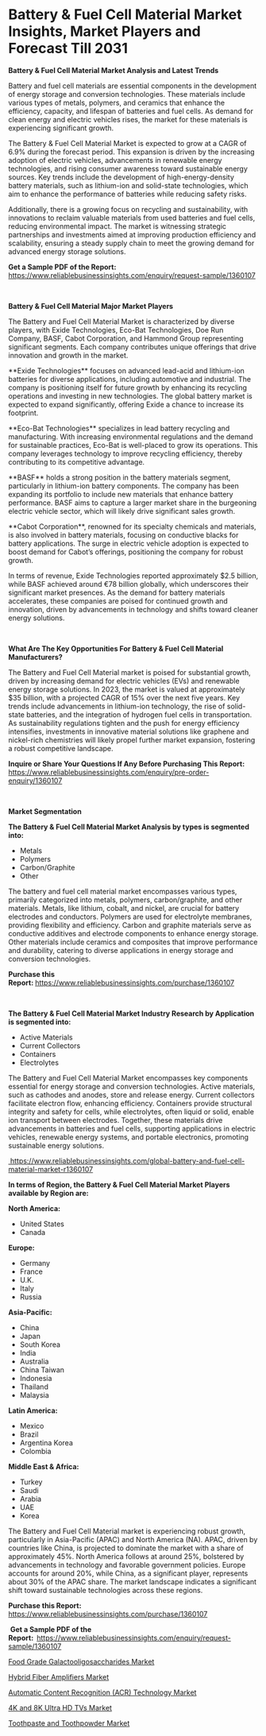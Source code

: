 <p><h1>Battery & Fuel Cell Material Market Insights, Market Players and Forecast Till 2031</h1></p><p><strong>Battery & Fuel Cell Material Market Analysis and Latest Trends</strong></p>
<p><p>Battery and fuel cell materials are essential components in the development of energy storage and conversion technologies. These materials include various types of metals, polymers, and ceramics that enhance the efficiency, capacity, and lifespan of batteries and fuel cells. As demand for clean energy and electric vehicles rises, the market for these materials is experiencing significant growth.</p><p>The Battery & Fuel Cell Material Market is expected to grow at a CAGR of 6.9% during the forecast period. This expansion is driven by the increasing adoption of electric vehicles, advancements in renewable energy technologies, and rising consumer awareness toward sustainable energy sources. Key trends include the development of high-energy-density battery materials, such as lithium-ion and solid-state technologies, which aim to enhance the performance of batteries while reducing safety risks. </p><p>Additionally, there is a growing focus on recycling and sustainability, with innovations to reclaim valuable materials from used batteries and fuel cells, reducing environmental impact. The market is witnessing strategic partnerships and investments aimed at improving production efficiency and scalability, ensuring a steady supply chain to meet the growing demand for advanced energy storage solutions.</p></p>
<p><strong>Get a Sample PDF of the Report:&nbsp;</strong> <a href="https://www.reliablebusinessinsights.com/enquiry/request-sample/1360107?utm_campaign=60&utm_medium=2&utm_source=Github&utm_content=ia&utm_term=11102024&utm_id=battery-fuel-cell-material">https://www.reliablebusinessinsights.com/enquiry/request-sample/1360107</a></p>
<p>&nbsp;</p>
<p><strong>Battery & Fuel Cell Material Major Market Players</strong></p>
<p><p>The Battery and Fuel Cell Material Market is characterized by diverse players, with Exide Technologies, Eco-Bat Technologies, Doe Run Company, BASF, Cabot Corporation, and Hammond Group representing significant segments. Each company contributes unique offerings that drive innovation and growth in the market.</p><p>**Exide Technologies** focuses on advanced lead-acid and lithium-ion batteries for diverse applications, including automotive and industrial. The company is positioning itself for future growth by enhancing its recycling operations and investing in new technologies. The global battery market is expected to expand significantly, offering Exide a chance to increase its footprint.</p><p>**Eco-Bat Technologies** specializes in lead battery recycling and manufacturing. With increasing environmental regulations and the demand for sustainable practices, Eco-Bat is well-placed to grow its operations. This company leverages technology to improve recycling efficiency, thereby contributing to its competitive advantage.</p><p>**BASF** holds a strong position in the battery materials segment, particularly in lithium-ion battery components. The company has been expanding its portfolio to include new materials that enhance battery performance. BASF aims to capture a larger market share in the burgeoning electric vehicle sector, which will likely drive significant sales growth.</p><p>**Cabot Corporation**, renowned for its specialty chemicals and materials, is also involved in battery materials, focusing on conductive blacks for battery applications. The surge in electric vehicle adoption is expected to boost demand for Cabot’s offerings, positioning the company for robust growth.</p><p>In terms of revenue, Exide Technologies reported approximately $2.5 billion, while BASF achieved around €78 billion globally, which underscores their significant market presences. As the demand for battery materials accelerates, these companies are poised for continued growth and innovation, driven by advancements in technology and shifts toward cleaner energy solutions.</p></p>
<p>&nbsp;</p>
<p><strong>What Are The Key Opportunities For Battery & Fuel Cell Material Manufacturers?</strong></p>
<p><p>The Battery and Fuel Cell Material market is poised for substantial growth, driven by increasing demand for electric vehicles (EVs) and renewable energy storage solutions. In 2023, the market is valued at approximately $35 billion, with a projected CAGR of 15% over the next five years. Key trends include advancements in lithium-ion technology, the rise of solid-state batteries, and the integration of hydrogen fuel cells in transportation. As sustainability regulations tighten and the push for energy efficiency intensifies, investments in innovative material solutions like graphene and nickel-rich chemistries will likely propel further market expansion, fostering a robust competitive landscape.</p></p>
<p><strong>Inquire or Share Your Questions If Any Before Purchasing This Report:</strong> <a href="https://www.reliablebusinessinsights.com/enquiry/pre-order-enquiry/1360107?utm_campaign=60&utm_medium=2&utm_source=Github&utm_content=ia&utm_term=11102024&utm_id=battery-fuel-cell-material">https://www.reliablebusinessinsights.com/enquiry/pre-order-enquiry/1360107</a></p>
<p>&nbsp;</p>
<p><strong>Market Segmentation</strong></p>
<p><strong>The Battery & Fuel Cell Material Market Analysis by types is segmented into:</strong></p>
<p><ul><li>Metals</li><li>Polymers</li><li>Carbon/Graphite</li><li>Other</li></ul></p>
<p><p>The battery and fuel cell material market encompasses various types, primarily categorized into metals, polymers, carbon/graphite, and other materials. Metals, like lithium, cobalt, and nickel, are crucial for battery electrodes and conductors. Polymers are used for electrolyte membranes, providing flexibility and efficiency. Carbon and graphite materials serve as conductive additives and electrode components to enhance energy storage. Other materials include ceramics and composites that improve performance and durability, catering to diverse applications in energy storage and conversion technologies.</p></p>
<p><strong>Purchase this Report:&nbsp;</strong><a href="https://www.reliablebusinessinsights.com/purchase/1360107?utm_campaign=60&utm_medium=2&utm_source=Github&utm_content=ia&utm_term=11102024&utm_id=battery-fuel-cell-material">https://www.reliablebusinessinsights.com/purchase/1360107</a></p>
<p>&nbsp;</p>
<p><strong>The Battery & Fuel Cell Material Market Industry Research by Application is segmented into:</strong></p>
<p><ul><li>Active Materials</li><li>Current Collectors</li><li>Containers</li><li>Electrolytes</li></ul></p>
<p><p>The Battery and Fuel Cell Material Market encompasses key components essential for energy storage and conversion technologies. Active materials, such as cathodes and anodes, store and release energy. Current collectors facilitate electron flow, enhancing efficiency. Containers provide structural integrity and safety for cells, while electrolytes, often liquid or solid, enable ion transport between electrodes. Together, these materials drive advancements in batteries and fuel cells, supporting applications in electric vehicles, renewable energy systems, and portable electronics, promoting sustainable energy solutions.</p></p>
<p><a href="https://www.reliablebusinessinsights.com/global-battery-and-fuel-cell-material-market-r1360107?utm_campaign=60&utm_medium=2&utm_source=Github&utm_content=ia&utm_term=11102024&utm_id=battery-fuel-cell-material">&nbsp;https://www.reliablebusinessinsights.com/global-battery-and-fuel-cell-material-market-r1360107</a></p>
<p><strong>In terms of Region, the Battery & Fuel Cell Material Market Players available by Region are:</strong></p>
<p>
    <p> <strong> North America: </strong>
        <ul>
            <li>United States</li>
            <li>Canada</li>
        </ul>
        </p> 
    <p> <strong> Europe: </strong>
        <ul>
            <li>Germany</li>
            <li>France</li>
            <li>U.K.</li>
            <li>Italy</li>
            <li>Russia</li>
        </ul>
        </p> 
    <p> <strong> Asia-Pacific: </strong>
        <ul>
            <li>China</li>
            <li>Japan</li>
            <li>South Korea</li>
            <li>India</li>
            <li>Australia</li>
            <li>China Taiwan</li>
            <li>Indonesia</li>
            <li>Thailand</li>
            <li>Malaysia</li>
        </ul>
        </p> 
    <p> <strong> Latin America: </strong>
        <ul>
            <li>Mexico</li>
            <li>Brazil</li>
            <li>Argentina Korea</li>
            <li>Colombia</li>
        </ul>
        </p> 
    <p> <strong> Middle East & Africa: </strong>
        <ul>
            <li>Turkey</li>
            <li>Saudi</li>
            <li>Arabia</li>
            <li>UAE</li>
            <li>Korea</li>
        </ul>
    </p>
    </p>
<p><p>The Battery and Fuel Cell Material market is experiencing robust growth, particularly in Asia-Pacific (APAC) and North America (NA). APAC, driven by countries like China, is projected to dominate the market with a share of approximately 45%. North America follows at around 25%, bolstered by advancements in technology and favorable government policies. Europe accounts for around 20%, while China, as a significant player, represents about 30% of the APAC share. The market landscape indicates a significant shift toward sustainable technologies across these regions.</p></p>
<p><strong>Purchase this Report: </strong><a href="https://www.reliablebusinessinsights.com/purchase/1360107?utm_campaign=60&utm_medium=2&utm_source=Github&utm_content=ia&utm_term=11102024&utm_id=battery-fuel-cell-material">https://www.reliablebusinessinsights.com/purchase/1360107</a></p>
<p>&nbsp;<strong>Get a Sample PDF of the Report:&nbsp;&nbsp;</strong><a href="https://www.reliablebusinessinsights.com/enquiry/request-sample/1360107?utm_campaign=60&utm_medium=2&utm_source=Github&utm_content=ia&utm_term=11102024&utm_id=battery-fuel-cell-material">https://www.reliablebusinessinsights.com/enquiry/request-sample/1360107</a></p>
<p><strong></strong></p>
<p><p><a href="https://www.linkedin.com/pulse/comprehensive-food-grade-galactooligosaccharides-market-d46cf?utm_campaign=60&utm_medium=2&utm_source=Github&utm_content=ia&utm_term=11102024&utm_id=battery-fuel-cell-material">Food Grade Galactooligosaccharides Market</a></p><p><a href="https://issuu.com/reportprime-2/docs/hybrid-fiber-amplifiers-market-size_fd8f429bba966e?utm_campaign=60&utm_medium=2&utm_source=Github&utm_content=ia&utm_term=11102024&utm_id=battery-fuel-cell-material">Hybrid Fiber Amplifiers Market</a></p><p><a href="https://issuu.com/reportprime-2/docs/automatic-content-recognition-acr-t_04d5a8f8ff2c91?utm_campaign=60&utm_medium=2&utm_source=Github&utm_content=ia&utm_term=11102024&utm_id=battery-fuel-cell-material">Automatic Content Recognition (ACR) Technology Market</a></p><p><a href="https://www.linkedin.com/pulse/global-4k-8k-ultra-hd-tvs-market-status-2024-2031-forecast-xfy7e?utm_campaign=60&utm_medium=2&utm_source=Github&utm_content=ia&utm_term=11102024&utm_id=battery-fuel-cell-material">4K and 8K Ultra HD TVs Market</a></p><p><a href="https://www.linkedin.com/pulse/toothpaste-toothpowder-market-share-size-trends-industry-gcere?utm_campaign=60&utm_medium=2&utm_source=Github&utm_content=ia&utm_term=11102024&utm_id=battery-fuel-cell-material">Toothpaste and Toothpowder Market</a></p></p>